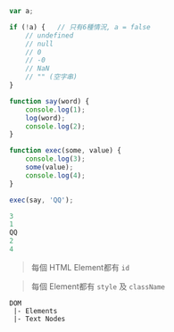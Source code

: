 

```js
var a;

if (!a) {   // 只有6種情況, a = false
    // undefined
    // null
    // 0
    // -0
    // NaN
    // "" (空字串)
}
```


```js
function say(word) {
    console.log(1);
    log(word);
    console.log(2);
}

function exec(some, value) {
    console.log(3);
    some(value);
    console.log(4);
}

exec(say, 'QQ');

3
1
QQ
2
4
```


> 每個 HTML Element都有 `id`

> 每個 Element都有 `style` 及 `className`


```
DOM
 |- Elements
 |- Text Nodes
```